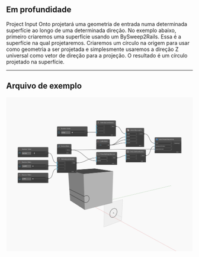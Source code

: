 ## Em profundidade
Project Input Onto projetará uma geometria de entrada numa determinada superfície ao longo de uma determinada direção. No exemplo abaixo, primeiro criaremos uma superfície usando um BySweep2Rails. Essa é a superfície na qual projetaremos. Criaremos um círculo na origem para usar como geometria a ser projetada e simplesmente usaremos a direção Z universal como vetor de direção para a projeção. O resultado é um círculo projetado na superfície.
___
## Arquivo de exemplo

![ProjectInputOnto](./Autodesk.DesignScript.Geometry.Solid.ProjectInputOnto_img.jpg)

